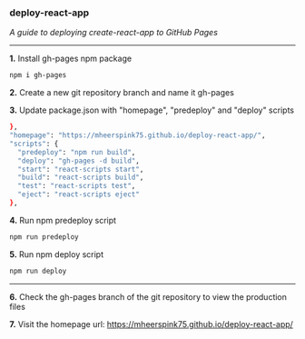 ### deploy-react-app

*A guide to deploying create-react-app to GitHub Pages*

---

**1.** Install gh-pages npm package

```bash
npm i gh-pages
```

**2.** Create a new git repository branch and name it gh-pages


**3.** Update package.json with "homepage", "predeploy" and "deploy" scripts

```bash
},
"homepage": "https://mheerspink75.github.io/deploy-react-app/",
"scripts": {
  "predeploy": "npm run build",
  "deploy": "gh-pages -d build",
  "start": "react-scripts start",
  "build": "react-scripts build",
  "test": "react-scripts test",
  "eject": "react-scripts eject"
},
```
  
**4.** Run npm predeploy script

```bash
npm run predeploy
```

**5.** Run npm deploy script

```bash
npm run deploy
```

---

**6.** Check the gh-pages branch of the git repository to view the production files

**7.** Visit the homepage url: https://mheerspink75.github.io/deploy-react-app/
